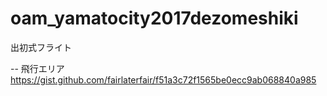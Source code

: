 # oam_yamatocity2017dezomeshiki
出初式フライト

--
飛行エリア
https://gist.github.com/fairlaterfair/f51a3c72f1565be0ecc9ab068840a985
